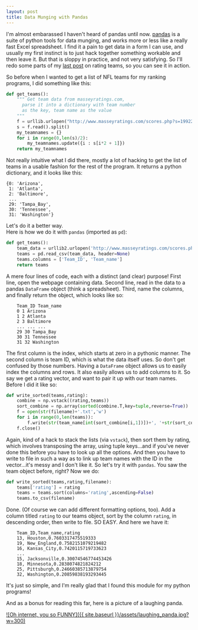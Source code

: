 ```yaml
--- 
layout: post 
title: Data Munging with Pandas 
---
```


I'm almost embarassed I haven't heard of pandas until now. [pandas](http://pandas.pydata.org/) is a suite of python tools for data munging, and works more or less like a really fast Excel spreadsheet. I find it a pain to get data in a form I can use, and usually my first instinct is to just hack together something workable and then leave it. But that is sloppy in practice, and not very satisfying. So I'll redo some parts of my [last post](http://joshuagoings.wordpress.com/2013/09/07/colley-method-for-ranking-nfl-teams/) on rating teams, so you can see it in action.

So before when I wanted to get a list of NFL teams for my ranking programs, I did something like this:

```python  
def get_teams():  
    """ Get team data from masseyratings.com,  
      parse it into a dictionary with team number  
      as the key, team name as the value  
    """  
    f = urllib.urlopen("http://www.masseyratings.com/scores.php?s=199229&sub=199229&all=1&mode=3&exhib=on&format=2")  
    s = f.read().split()  
    my_teamnames = {}  
    for i in range(0,len(s)/2):  
        my_teamnames.update({i : s[i*2 + 1]})  
    return my_teamnames  
```

Not really intuitive what I did there, mostly a lot of hacking to get the list of teams in a usable fashion for the rest of the program. It returns a python dictionary, and it looks like this:

    {0: 'Arizona',
     1: 'Atlanta',
     2: 'Baltimore',
     ...
     29: 'Tampa_Bay',
     30: 'Tennessee',
     31: 'Washington'}

Let's do it a better way.  
Here is how we do it with `pandas` (imported as `pd`):

```python  
def get_teams():  
    team_data = urllib2.urlopen('http://www.masseyratings.com/scores.php?s=199229&sub=199229&all=1&mode=3&format=2')  
    teams = pd.read_csv(team_data, header=None)  
    teams.columns = ['Team_ID', 'Team_name']  
    return teams  
```

A mere four lines of code, each with a distinct (and clear) purpose! First line, open the webpage containing data. Second line, read in the data to a pandas `DataFrame` object (think a spreadsheet). Third, name the columns, and finally return the object, which looks like so:

```
    Team_ID Team_name
    0 1 Arizona
    1 2 Atlanta
    2 3 Baltimore
    ... ... ...
    29 30 Tampa_Bay
    30 31 Tennessee
    31 32 Washington
```

The first column is the index, which starts at zero in a pythonic manner. The second column is team ID, which is what the data itself uses. So don't get confused by those numbers. Having a `DataFrame` object allows us to easily index the columns and rows. It also easily allows us to add columns to it. So say we get a rating vector, and want to pair it up with our team names. Before I did it like so:

```python  
def write_sorted(teams,rating):  
    combine = np.vstack((rating,teams))  
    sort_combine = np.array(sorted(combine.T,key=tuple,reverse=True))  
    f = open(str(filename)+'.txt','w')  
    for i in range(0,len(teams)):  
        f.write(str(team_name[int(sort_combine[i,1])])+', '+str(sort_combine[i,0])+'\n')  
    f.close()  
```

Again, kind of a hack to stack the lists (via `vstack`), then sort them by rating, which involves transposing the array, using tuple keys...and if you've never done this before you have to look up all the options. And then you have to write to file in such a way as to link up team names with the ID in the vector...it's messy and I don't like it. So let's try it with `pandas`. You saw the team object before, right? Now we do:

```python  
def write_sorted(teams,rating,filename):  
    teams['rating'] = rating  
    teams = teams.sort(columns='rating',ascending=False)  
    teams.to_csv(filename)  
```

Done. (Of course we can add different formatting options, too). Add a column titled `rating` to our teams object, sort by the column `rating`, in descending order, then write to file. SO EASY. And here we have it:

```
    Team_ID,Team_name,rating
    13, Houston,0.7603317475519333
    19, New_England,0.7582151079219482
    16, Kansas_City,0.7420115719733623
    ...
    15, Jacksonville,0.30074546774453426
    18, Minnesota,0.2838074821824212
    25, Pittsburgh,0.24660385713879754
    32, Washington,0.20859838193293445
```

It's just so simple, and I'm really glad that I found this module for my python programs!

And as a bonus for reading this far, here is a picture of a laughing panda.

[![Oh internet, you so FUNNY]({{ site.baseurl }}/assets/laughing_panda.jpg?w=300)](http://joshuagoings.files.wordpress.com/2013/09/laughing_panda.jpg)

